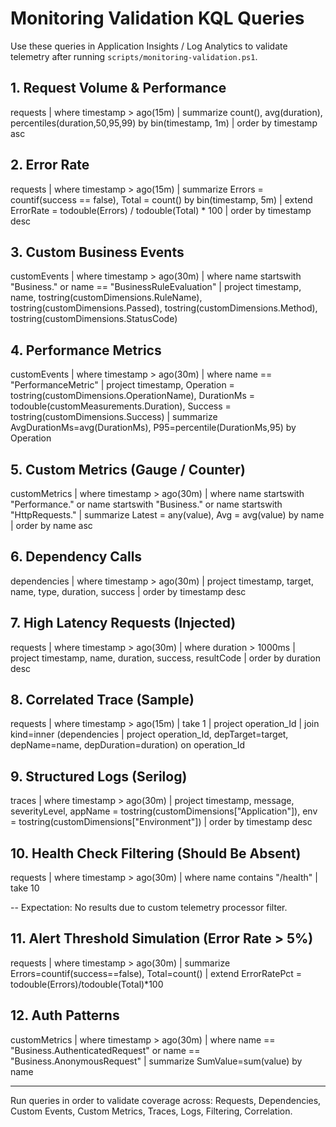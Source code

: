 # Monitoring Validation KQL Queries

Use these queries in Application Insights / Log Analytics to validate telemetry after running `scripts/monitoring-validation.ps1`.

## 1. Request Volume & Performance
requests
| where timestamp > ago(15m)
| summarize count(), avg(duration), percentiles(duration,50,95,99) by bin(timestamp, 1m)
| order by timestamp asc

## 2. Error Rate
requests
| where timestamp > ago(15m)
| summarize Errors = countif(success == false), Total = count() by bin(timestamp, 5m)
| extend ErrorRate = todouble(Errors) / todouble(Total) * 100
| order by timestamp desc

## 3. Custom Business Events
customEvents
| where timestamp > ago(30m)
| where name startswith "Business." or name == "BusinessRuleEvaluation"
| project timestamp, name, tostring(customDimensions.RuleName), tostring(customDimensions.Passed), tostring(customDimensions.Method), tostring(customDimensions.StatusCode)

## 4. Performance Metrics
customEvents
| where timestamp > ago(30m)
| where name == "PerformanceMetric"
| project timestamp, Operation = tostring(customDimensions.OperationName), DurationMs = todouble(customMeasurements.Duration), Success = tostring(customDimensions.Success)
| summarize AvgDurationMs=avg(DurationMs), P95=percentile(DurationMs,95) by Operation

## 5. Custom Metrics (Gauge / Counter)
customMetrics
| where timestamp > ago(30m)
| where name startswith "Performance." or name startswith "Business." or name startswith "HttpRequests." 
| summarize Latest = any(value), Avg = avg(value) by name
| order by name asc

## 6. Dependency Calls
dependencies
| where timestamp > ago(30m)
| project timestamp, target, name, type, duration, success
| order by timestamp desc

## 7. High Latency Requests (Injected)
requests
| where timestamp > ago(30m)
| where duration > 1000ms
| project timestamp, name, duration, success, resultCode
| order by duration desc

## 8. Correlated Trace (Sample)
requests
| where timestamp > ago(15m)
| take 1
| project operation_Id
| join kind=inner (dependencies | project operation_Id, depTarget=target, depName=name, depDuration=duration) on operation_Id

## 9. Structured Logs (Serilog)
traces
| where timestamp > ago(30m)
| project timestamp, message, severityLevel, appName = tostring(customDimensions["Application"]), env = tostring(customDimensions["Environment"])
| order by timestamp desc

## 10. Health Check Filtering (Should Be Absent)
requests
| where timestamp > ago(30m)
| where name contains "/health"
| take 10

-- Expectation: No results due to custom telemetry processor filter.

## 11. Alert Threshold Simulation (Error Rate > 5%)
requests
| where timestamp > ago(30m)
| summarize Errors=countif(success==false), Total=count() 
| extend ErrorRatePct = todouble(Errors)/todouble(Total)*100

## 12. Auth Patterns
customMetrics
| where timestamp > ago(30m)
| where name == "Business.AuthenticatedRequest" or name == "Business.AnonymousRequest"
| summarize SumValue=sum(value) by name

---

Run queries in order to validate coverage across: Requests, Dependencies, Custom Events, Custom Metrics, Traces, Logs, Filtering, Correlation.
